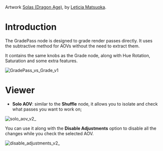 Artwork [Solas (Dragon Age)](https://www.artstation.com/artwork/P66RP8), by [Leticia Matsuoka](https://leticiamatsuoka.com/).

# Introduction
The GradePass node is designed to grade render passes directly. It uses the subtractive method for AOVs without the need to extract them.

It contains the same knobs as the Grade node, along with Hue Rotation, Saturation and some extra features.

![GradePass_vs_Grade_v1](https://github.com/user-attachments/assets/cc8ec0aa-d94b-46e3-b95a-605b93b9b314)

# Viewer

- **Solo AOV**: similar to the **Shuffle** node, it allows you to isolate and check what passes you want to work on;

![solo_aov_v2_](https://github.com/user-attachments/assets/a370995b-abb5-467e-863e-f408239b6030)

You can use it along with the **Disable Adjustments** option to disable all the changes while you check the selected AOV.

![disable_adjustments_v2_](https://github.com/user-attachments/assets/b7e70805-1a90-4938-b155-3c1444ae3994)
